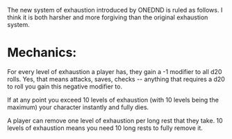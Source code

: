 The new system of exhaustion introduced by ONEDND is ruled as follows. I think it is both harsher and more forgiving than the original exhaustion system.

# Mechanics:
For every level of exhaustion a player has, they gain a -1 modifier to all d20 rolls. Yes, that means attacks, saves, checks -- anything that requires a d20 to roll you gain this negative modifier to. 

If at any point you exceed 10 levels of exhaustion (with 10 levels being the maximum) your character instantly and fully dies. 

A player can remove one level of exhaustion per long rest that they take. 10 levels of exhaustion means you need 10 long rests to fully remove it. 